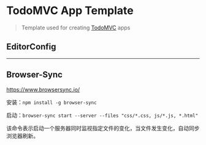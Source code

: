 # TodoMVC App Template

> Template used for creating [TodoMVC](http://todomvc.com) apps

## EditorConfig

---

## Browser-Sync

https://www.browsersync.io/

安装：`npm install -g browser-sync`

启动：`browser-sync start --server --files "css/*.css, js/*.js, *.html"`
    
  该命令表示启动一个服务器同时监视指定文件的变化，当文件发生变化，自动同步浏览器刷新。
